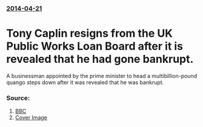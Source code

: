 ### [2014-04-21](/news/2014/04/21/index.md)

# Tony Caplin resigns from the UK Public Works Loan Board after it is revealed that he had gone bankrupt. 

A businessman appointed by the prime minister to head a multibillion-pound quango steps down after it was revealed that he was bankrupt.


### Source:

1. [BBC](http://www.bbc.com/news/uk-27090737)
1. [Cover Image](https://ichef-1.bbci.co.uk/news/1024/media/images/74342000/jpg/_74342267_74342263.jpg)
